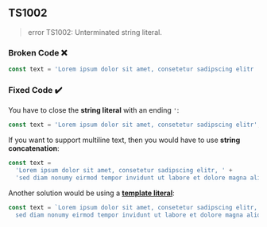 ## TS1002

> error TS1002: Unterminated string literal.

### Broken Code ❌

```ts
const text = 'Lorem ipsum dolor sit amet, consetetur sadipscing elitr
```

### Fixed Code ✔️

You have to close the **string literal** with an ending `'`:

```ts
const text = 'Lorem ipsum dolor sit amet, consetetur sadipscing elitr';
```

If you want to support multiline text, then you would have to use **string concatenation**:

```ts
const text =
  'Lorem ipsum dolor sit amet, consetetur sadipscing elitr, ' +
  'sed diam nonumy eirmod tempor invidunt ut labore et dolore magna aliquyam erat, sed diam voluptua.';
```

Another solution would be using a **[template literal](/glossary/index.html#Template-Literal)**:

```ts
const text = `Lorem ipsum dolor sit amet, consetetur sadipscing elitr, 
  sed diam nonumy eirmod tempor invidunt ut labore et dolore magna aliquyam erat, sed diam voluptua.`;
```
